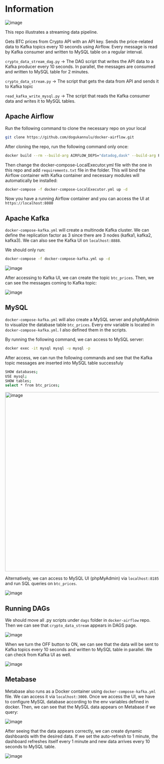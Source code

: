 # Information
![image](https://github.com/dogukannulu/crypto_api_kafka_airflow_streaming/assets/91257958/621bea9f-01a2-4deb-b8b1-778cc6dcbff8)




This repo illustrates a streaming data pipeline.

Gets BTC prices from Crypto API with an API key. Sends the price-related data to Kafka topics every 10 seconds using Airflow. Every message is read by Kafka consumer and written to MySQL table on a regular interval.

`crypto_data_stream_dag.py` -> The DAG script that writes the API data to a Kafka producer every 10 seconds. In parallel, the messages are consumed and written to MySQL table for 2 minutes.

`crypto_data_stream.py` -> The script that gets the data from API and sends it to Kafka topic

`read_kafka_write_mysql.py` -> The script that reads the Kafka consumer data and writes it to MySQL tables.


## Apache Airflow

Run the following command to clone the necessary repo on your local

```bash
git clone https://github.com/dogukannulu/docker-airflow.git
```
After cloning the repo, run the following command only once:

```bash
docker build --rm --build-arg AIRFLOW_DEPS="datadog,dask" --build-arg PYTHON_DEPS="flask_oauthlib>=0.9" -t puckel/docker-airflow .
```

Then change the docker-compose-LocalExecutor.yml file with the one in this repo and add `requirements.txt` file in the folder. This will bind the Airflow container with Kafka container and necessary modules will automatically be installed:

```bash
docker-compose -f docker-compose-LocalExecutor.yml up -d
```

Now you have a running Airflow container and you can access the UI at `https://localhost:8080`

## Apache Kafka

`docker-compose-kafka.yml` will create a multinode Kafka cluster. We can define the replication factor as 3 since there are 3 nodes (kafka1, kafka2, kafka3). We can also see the Kafka UI on `localhost:8888`. 

We should only run:

```bash
docker-compose -f docker-compose-kafka.yml up -d
```

![image](https://github.com/dogukannulu/crypto_api_kafka_airflow_streaming/assets/91257958/496a5e1f-6795-4fdd-9979-d20cf6a0cab4)


After accessing to Kafka UI, we can create the topic `btc_prices`. Then, we can see the messages coming to Kafka topic:

![image](https://github.com/dogukannulu/crypto_api_kafka_airflow_streaming/assets/91257958/693e858e-6bca-4967-ac70-edb5304db723)

## MySQL
`docker-compose-kafka.yml` will also create a MySQL server and phpMyAdmin to visualize the database table `btc_prices`. Every env variable is located in `docker-compose-kafka.yml`. I also defined them in the scripts.

By running the following command, we can access to MySQL server:

```bash
docker exec -it mysql mysql -u mysql -p
```

After access, we can run the following commands and see that the Kafka topic messages are inserted into MySQL table successfuly

```bash
SHOW databases;
USE mysql;
SHOW tables;
select * from btc_prices;
```

<img width="587" alt="image" src="https://github.com/dogukannulu/crypto_api_kafka_airflow_streaming/assets/91257958/f8f69518-1b0d-47cc-b4c5-b11e4a01e7ae">


Alternatively, we can access to MySQL UI (phpMyAdmin) via `localhost:8185` and run SQL queries on `btc_prices`.

![image](https://github.com/dogukannulu/crypto_api_kafka_airflow_streaming/assets/91257958/49c24f77-b484-446c-8cd0-b61109686676)



## Running DAGs

We should move all .py scripts under `dags` folder in `docker-airflow` repo. Then we can see that `crypto_data_stream` appears in DAGS page.

![image](https://github.com/dogukannulu/crypto_api_kafka_airflow_streaming/assets/91257958/95931130-6f92-4275-bee3-6037988cc4d2)


When we turn the OFF button to ON, we can see that the data will be sent to Kafka topics every 10 seconds and written to MySQL table in parallel. We can check from Kafka UI as well.

![image](https://github.com/dogukannulu/crypto_api_kafka_airflow_streaming/assets/91257958/5822eee0-bb61-4b73-8a96-b75cf17f7204)

## Metabase

Metabase also runs as a Docker container using `docker-compose-kafka.yml` file. We can access it via `localhost:3000`. Once we access the UI, we have to configure MySQL database according to the env variables defined in docker. Then, we can see that the MySQL data appears on Metabase if we query:

![image](https://github.com/dogukannulu/crypto_api_kafka_airflow_streaming/assets/91257958/985c2b67-cedc-4de1-835f-49f73a704167)


After seeing that the data appears correctly, we can create dynamic dashboards with the desired data. If we set the auto-refresh to 1 minute, the dashboard refreshes itself every 1 minute and new data arrives every 10 seconds to MySQL table.

![image](https://github.com/dogukannulu/crypto_api_kafka_airflow_streaming/assets/91257958/4647f719-de05-4c6d-b25a-5819de8a80fe)




